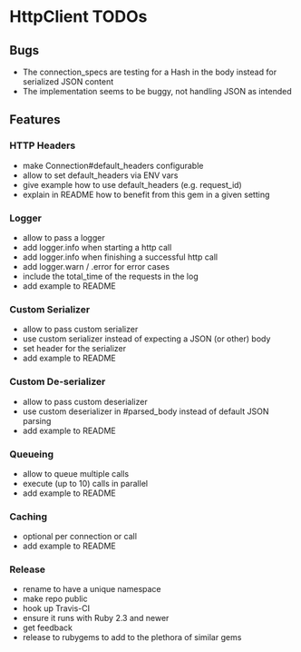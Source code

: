 # HttpClient TODOs

## Bugs

* The connection_specs are testing for a Hash in the body instead for serialized JSON content
* The implementation seems to be buggy, not handling JSON as intended

## Features

### HTTP Headers

* make Connection#default_headers configurable
* allow to set default_headers via ENV vars
* give example how to use default_headers (e.g. request_id)
* explain in README how to benefit from this gem in a given setting

### Logger

* allow to pass a logger
* add logger.info when starting a http call
* add logger.info when finishing a successful http call
* add logger.warn / .error for error cases
* include the total_time of the requests in the log
* add example to README

### Custom Serializer

* allow to pass custom serializer
* use custom serializer instead of expecting a JSON (or other) body
* set header for the serializer
* add example to README

### Custom De-serializer

* allow to pass custom deserializer
* use custom deserializer in #parsed_body instead of default JSON parsing
* add example to README

### Queueing

* allow to queue multiple calls
* execute (up to 10) calls in parallel
* add example to README

### Caching

* optional per connection or call
* add example to README

### Release

* rename to have a unique namespace
* make repo public
* hook up Travis-CI
* ensure it runs with Ruby 2.3 and newer
* get feedback
* release to rubygems to add to the plethora of similar gems
